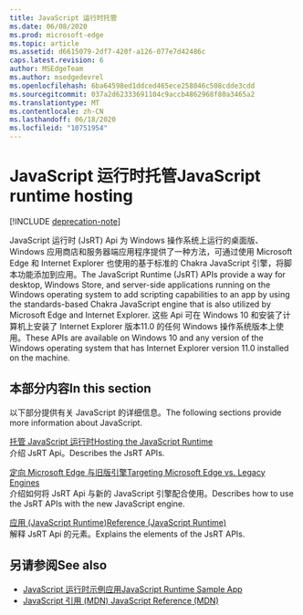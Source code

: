 ```yaml
---
title: JavaScript 运行时托管
ms.date: 06/08/2020
ms.prod: microsoft-edge
ms.topic: article
ms.assetid: d6615079-2df7-420f-a126-077e7d42486c
caps.latest.revision: 6
author: MSEdgeTeam
ms.author: msedgedevrel
ms.openlocfilehash: 6ba64598ed1ddced465ece258046c508cdde3cdd
ms.sourcegitcommit: 037a2d62333691104c9accb4862968f80a3465a2
ms.translationtype: MT
ms.contentlocale: zh-CN
ms.lasthandoff: 06/18/2020
ms.locfileid: "10751954"
---
```

# <span data-ttu-id="898aa-102">JavaScript 运行时托管</span><span class="sxs-lookup"><span data-stu-id="898aa-102">JavaScript runtime hosting</span></span>  

[!INCLUDE [deprecation-note](./includes/deprecation-note.md)]  

<span data-ttu-id="898aa-103">JavaScript 运行时 (JsRT) Api 为 Windows 操作系统上运行的桌面版、Windows 应用商店和服务器端应用程序提供了一种方法，可通过使用 Microsoft Edge 和 Internet Explorer 也使用的基于标准的 Chakra JavaScript 引擎，将脚本功能添加到应用。</span><span class="sxs-lookup"><span data-stu-id="898aa-103">The JavaScript Runtime (JsRT) APIs provide a way for desktop, Windows Store, and server-side applications running on the Windows operating system to add scripting capabilities to an app by using the standards-based Chakra JavaScript engine that is also utilized by Microsoft Edge and Internet Explorer.</span></span>  <span data-ttu-id="898aa-104">这些 Api 可在 Windows 10 和安装了计算机上安装了 Internet Explorer 版本11.0 的任何 Windows 操作系统版本上使用。</span><span class="sxs-lookup"><span data-stu-id="898aa-104">These APIs are available on Windows 10 and any version of the Windows operating system that has Internet Explorer version 11.0 installed on the machine.</span></span>  

## <span data-ttu-id="898aa-105">本部分内容</span><span class="sxs-lookup"><span data-stu-id="898aa-105">In this section</span></span>  

<span data-ttu-id="898aa-106">以下部分提供有关 JavaScript 的详细信息。</span><span class="sxs-lookup"><span data-stu-id="898aa-106">The following sections provide more information about JavaScript.</span></span>  

[<span data-ttu-id="898aa-107">托管 JavaScript 运行时</span><span class="sxs-lookup"><span data-stu-id="898aa-107">Hosting the JavaScript Runtime</span></span>](./chakra-hosting/hosting-the-javascript-runtime.md)  
<span data-ttu-id="898aa-108">介绍 JsRT Api。</span><span class="sxs-lookup"><span data-stu-id="898aa-108">Describes the JsRT APIs.</span></span>  

[<span data-ttu-id="898aa-109">定向 Microsoft Edge 与旧版引擎</span><span class="sxs-lookup"><span data-stu-id="898aa-109">Targeting Microsoft Edge vs. Legacy Engines</span></span>](./chakra-hosting/targeting-edge-vs-legacy-engines-in-jsrt-apis.md)  
<span data-ttu-id="898aa-110">介绍如何将 JsRT Api 与新的 JavaScript 引擎配合使用。</span><span class="sxs-lookup"><span data-stu-id="898aa-110">Describes how to use the JsRT APIs with the new JavaScript engine.</span></span>  

[<span data-ttu-id="898aa-111">应用 (JavaScript Runtime)</span><span class="sxs-lookup"><span data-stu-id="898aa-111">Reference (JavaScript Runtime)</span></span>](./chakra-hosting/reference-javascript-runtime.md)  
<span data-ttu-id="898aa-112">解释 JsRT Api 的元素。</span><span class="sxs-lookup"><span data-stu-id="898aa-112">Explains the elements of the JsRT APIs.</span></span>  

## <span data-ttu-id="898aa-113">另请参阅</span><span class="sxs-lookup"><span data-stu-id="898aa-113">See also</span></span>  

*   [<span data-ttu-id="898aa-114">JavaScript 运行时示例应用</span><span class="sxs-lookup"><span data-stu-id="898aa-114">JavaScript Runtime Sample App</span></span>](https://go.microsoft.com/fwlink/p/?LinkID=306674&clcid=0x409)  
*   [<span data-ttu-id="898aa-115">JavaScript 引用 (MDN) </span><span class="sxs-lookup"><span data-stu-id="898aa-115">JavaScript Reference (MDN)</span></span>](https://developer.mozilla.org/docs/Web/JavaScript/Reference)  
